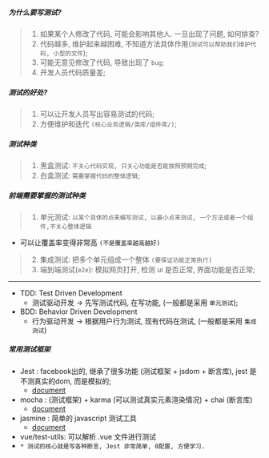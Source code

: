 ##### 为什么要写测试?
>1. 如果某个人修改了代码, 可能会影响其他人. 一旦出现了问题, 如何排查?
>2. 代码越多, 维护起来越困难, 不知道方法具体作用(`测试可以帮助我们维护代码, 小型的文件`);
>3. 可能无意见修改了代码, 导致出现了 `bug`;
>4. 开发人员代码质量差;


##### 测试的好处?
>1. 可以让开发人员写出容易测试的代码;
>2. 方便维护和迭代 `(核心业务逻辑/类库/组件库/)`;


##### 测试种类
>1. 黑盒测试: `不关心代码实现, 只关心功能是否能按照预期完成`;
>2. 白盒测试: `需要掌握代码的整体逻辑`;

##### 前端需要掌握的测试种类
>1. 单元测试: `以某个具体的点来编写测试, 以最小点来测试, 一个方法或者一个组件,不关心整体逻辑`
  - 可以让覆盖率变得非常高 `(不是覆盖率越高越好)`
>2. 集成测试: 把多个单元组成一个整体 `(要保证功能正常执行)`
>3. 端到端测试(`e2e`): 模拟网页打开, 检测 ui 是否正常, 界面功能是否正常;
--------------
- TDD: Test Driven Development
  - 测试驱动开发 -> 先写测试代码, 在写功能, (一般都是采用 `单元测试`);
- BDD: Behavior Driven Development
  - 行为驱动开发 -> 根据用户行为测试, 现有代码在测试, (一般都是采用 `集成测试`)

##### 常用测试框架
- Jest    : facebook出的, 继承了很多功能 (测试框架 + jsdom + 断言库), jest 是不测真实的dom, 而是模拟的;
  - [document](https://www.jestjs.cn/)
- mocha   : (测试框架) + karma (可以测试真实元素渲染情况) + chai (断言库)
  - [document](https://mochajs.cn/#installation)
- jasmine : 简单的 javascript 测试工具
  - [document](https://jasmine.github.io/pages/getting_started.html)
- vue/test-utils: 可以解析 .vue 文件进行测试
- `* 测试的核心就是写各种断言, Jest 非常简单, 0配置, 方便学习.`